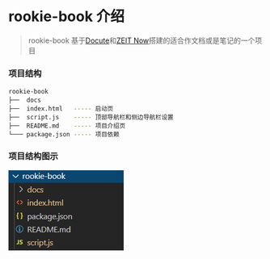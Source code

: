 # rookie-book 介绍

> rookie-book 基于[Docute](https://docute.org/)和[ZEIT Now](https://zeit.co/home)搭建的适合作文档或是笔记的一个项目

### 项目结构

```bash
rookie-book
├──  docs
├──  index.html   ----- 启动页 
├──  script.js    ----- 顶部导航栏和侧边导航栏设置 
├──  README.md    ----- 项目介绍页
└─── package.json ----- 项目依赖
```
### 项目结构图示
![结构图](./assets/imgs/structure.jpg)

